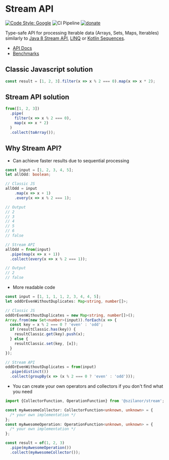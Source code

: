 # Stream API

[![Code Style: Google](https://img.shields.io/badge/code%20style-google-blueviolet.svg)](https://github.com/google/gts)
![CI Pipeline](https://github.com/szilanor/stream/actions/workflows/ci.yml/badge.svg)
[![donate](https://www.paypalobjects.com/en_US/i/btn/btn_donate_LG.gif)](https://www.paypal.com/donate/?hosted_button_id=PRBMJHJUFYZQL)

Type-safe API for processing Iterable data (Arrays, Sets, Maps, Iterables) similarly to [Java 8 Stream API](https://docs.oracle.com/javase/8/docs/api/java/util/stream/Stream.html),
[LINQ](https://docs.microsoft.com/en-us/dotnet/csharp/programming-guide/concepts/linq/) or [Kotlin Sequences](https://kotlinlang.org/docs/sequences.html).

- [API Docs](https://szilanor.github.io/stream/)
- [Benchmarks](https://github.com/szilanor/stream/blob/main/benchmarks/)

## Classic Javascript solution

```typescript
const result = [1, 2, 3].filter(x => x % 2 === 0).map(x => x * 2);
```

## Stream API solution

```typescript
from([1, 2, 3])
  .pipe(
    filter(x => x % 2 === 0),
    map(x => x * 2)
  )
  .collect(toArray());
```

## Why Stream API?

- Can achieve faster results due to sequential processing

```typescript
const input = [1, 2, 3, 4, 5];
let allOdd: boolean;

// Classic JS
allOdd = input
    .map(x => x + 1)
    .every(x => x % 2 === 1);

// Output
// 2
// 3
// 4
// 5
// 6
// false

// Stream API
allOdd = from(input)
  .pipe(map(x => x + 1))
  .collect(every(x => x % 2 === 1));

// Output
// 2
// false
```

- More readable code

```typescript
const input = [1, 1, 1, 1, 2, 3, 4, 4, 5];
let oddOrEvenWithoutDuplicates: Map<string, number[]>;

// Classic JS
oddOrEvenWithoutDuplicates = new Map<string, number[]>();
Array.from(new Set<number>(input)).forEach(x => {
  const key = x % 2 === 0 ? 'even' : 'odd';
  if (resultClassic.has(key)) {
    resultClassic.get(key).push(x);
  } else {
    resultClassic.set(key, [x]);
  }
});

// Stream API
oddOrEvenWithoutDuplicates = from(input)
  .pipe(distinct())
  .collect(groupBy(x => (x % 2 === 0 ? 'even' : 'odd')));
```

- You can create your own operators and collectors if you don't find what you need

```typescript
import {CollectorFunction, OperationFunction} from '@szilanor/stream';

const myAwesomeCollector: CollectorFunction<unknown, unknown> = {
  /* your own implementation */
};
const myAwesomeOperation: OperationFunction<unknown, unknown> = {
  /* your own implementation */
};

const result = of(1, 2, 3)
  .pipe(myAwesomeOperation())
  .collect(myAwesomeCollector());
```

